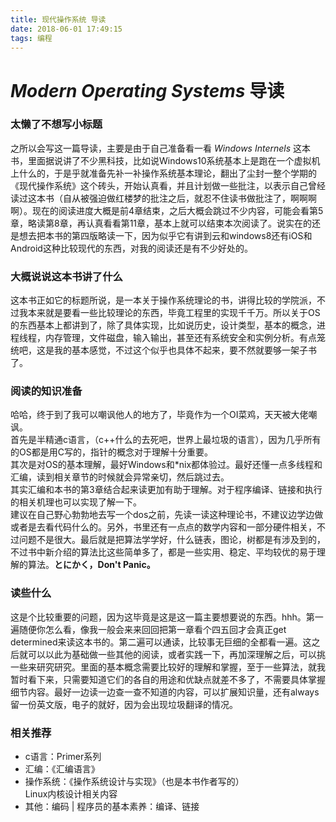 ```yaml
---
title: 现代操作系统 导读
date: 2018-06-01 17:49:15
tags: 编程
---
```

# _Modern Operating Systems_ 导读

### 太懒了不想写小标题
之所以会写这一篇导读，主要是由于自己准备看一看 _Windows Internels_ 这本书，里面据说讲了不少黑科技，比如说Windows10系统基本上是跑在一个虚拟机上什么的，于是乎就准备先补一补操作系统基本理论，翻出了尘封一整个学期的《现代操作系统》这个砖头，开始认真看，并且计划做一些批注，以表示自己曾经读过这本书（自从被强迫做红楼梦的批注之后，就忍不住读书做批注了，啊啊啊啊）。现在的阅读进度大概是前4章结束，之后大概会跳过不少内容，可能会看第5章，略读第8章，再认真看看第11章，基本上就可以结束本次阅读了。说实在的还是想去把本书的第四版略读一下，因为似乎它有讲到云和windows8还有iOS和Android这种比较现代的东西，对我的阅读还是有不少好处的。

### 大概说说这本书讲了什么
这本书正如它的标题所说，是一本关于操作系统理论的书，讲得比较的学院派，不过我本来就是要看一些比较理论的东西，毕竟工程里的实现千千万。所以关于OS的东西基本上都讲到了，除了具体实现，比如说历史，设计类型，基本的概念，进程线程，内存管理，文件磁盘，输入输出，甚至还有系统安全和实例分析。有点笼统吧，这是我的基本感觉，不过这个似乎也具体不起来，要不然就要够一架子书了。

### 阅读的知识准备
哈哈，终于到了我可以嘲讽他人的地方了，毕竟作为一个OI菜鸡，天天被大佬嘲讽。  
首先是半精通c语言，（c++什么的去死吧，世界上最垃圾的语言），因为几乎所有的OS都是用C写的，指针的概念对于理解十分重要。  
其次是对OS的基本理解，最好Windows和\*nix都体验过。最好还懂一点多线程和汇编，读到相关章节的时候就会异常亲切，然后跳过去。  
其实汇编和本书的第3章结合起来读更加有助于理解。对于程序编译、链接和执行的相关机理也可以实现了解一下。  
建议在自己野心勃勃地去写一个dos之前，先读一读这种理论书，不建议边学边做或者是去看代码什么的。另外，书里还有一点点的数学内容和一部分硬件相关，不过问题不是很大。最后就是把算法学学好，什么链表，图论，树都是有涉及到的，不过书中新介绍的算法比这些简单多了，都是一些实用、稳定、平均较优的易于理解的算法。**とにかく，Don't Panic。**

### 读些什么
这是个比较重要的问题，因为这毕竟是这是这一篇主要想要说的东西。hhh。第一遍随便你怎么看，像我一般会来来回回把第一章看个四五回才会真正get determined来读这本书的。第二遍可以通读，比较事无巨细的全都看一遍。这之后就可以以此为基础做一些其他的阅读，或者实践一下，再加深理解之后，可以挑一些来研究研究。里面的基本概念需要比较好的理解和掌握，至于一些算法，就我暂时看下来，只需要知道它们的各自的用途和优缺点就差不多了，不需要具体掌握细节内容。最好一边读一边查一查不知道的内容，可以扩展知识量，还有always留一份英文版，电子的就好，因为会出现垃圾翻译的情况。

### 相关推荐
- c语言：Primer系列
- 汇编：《汇编语言》
- 操作系统：《操作系统设计与实现》（也是本书作者写的）  
	Linux内核设计相关内容  
- 其他：编码 | 程序员的基本素养：编译、链接